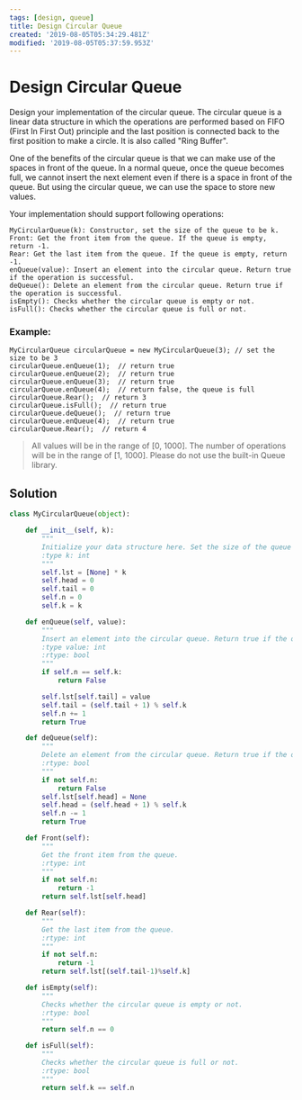 ```yaml
---
tags: [design, queue]
title: Design Circular Queue
created: '2019-08-05T05:34:29.481Z'
modified: '2019-08-05T05:37:59.953Z'
---
```


# Design Circular Queue

Design your implementation of the circular queue. The circular queue is a linear data structure in which the operations are performed based on FIFO (First In First Out) principle and the last position is connected back to the first position to make a circle. It is also called "Ring Buffer".

One of the benefits of the circular queue is that we can make use of the spaces in front of the queue. In a normal queue, once the queue becomes full, we cannot insert the next element even if there is a space in front of the queue. But using the circular queue, we can use the space to store new values.

Your implementation should support following operations:

```
MyCircularQueue(k): Constructor, set the size of the queue to be k.
Front: Get the front item from the queue. If the queue is empty, return -1.
Rear: Get the last item from the queue. If the queue is empty, return -1.
enQueue(value): Insert an element into the circular queue. Return true if the operation is successful.
deQueue(): Delete an element from the circular queue. Return true if the operation is successful.
isEmpty(): Checks whether the circular queue is empty or not.
isFull(): Checks whether the circular queue is full or not.
```


### Example:

```
MyCircularQueue circularQueue = new MyCircularQueue(3); // set the size to be 3
circularQueue.enQueue(1);  // return true
circularQueue.enQueue(2);  // return true
circularQueue.enQueue(3);  // return true
circularQueue.enQueue(4);  // return false, the queue is full
circularQueue.Rear();  // return 3
circularQueue.isFull();  // return true
circularQueue.deQueue();  // return true
circularQueue.enQueue(4);  // return true
circularQueue.Rear();  // return 4
```


> All values will be in the range of [0, 1000].
> The number of operations will be in the range of [1, 1000].
> Please do not use the built-in Queue library.

## Solution

```python
class MyCircularQueue(object):

    def __init__(self, k):
        """
        Initialize your data structure here. Set the size of the queue to be k.
        :type k: int
        """
        self.lst = [None] * k
        self.head = 0
        self.tail = 0
        self.n = 0
        self.k = k

    def enQueue(self, value):
        """
        Insert an element into the circular queue. Return true if the operation is successful.
        :type value: int
        :rtype: bool
        """
        if self.n == self.k:
            return False

        self.lst[self.tail] = value
        self.tail = (self.tail + 1) % self.k
        self.n += 1
        return True

    def deQueue(self):
        """
        Delete an element from the circular queue. Return true if the operation is successful.
        :rtype: bool
        """
        if not self.n:
            return False
        self.lst[self.head] = None
        self.head = (self.head + 1) % self.k
        self.n -= 1
        return True

    def Front(self):
        """
        Get the front item from the queue.
        :rtype: int
        """
        if not self.n:
            return -1
        return self.lst[self.head]

    def Rear(self):
        """
        Get the last item from the queue.
        :rtype: int
        """
        if not self.n:
            return -1
        return self.lst[(self.tail-1)%self.k]

    def isEmpty(self):
        """
        Checks whether the circular queue is empty or not.
        :rtype: bool
        """
        return self.n == 0

    def isFull(self):
        """
        Checks whether the circular queue is full or not.
        :rtype: bool
        """
        return self.k == self.n
```
